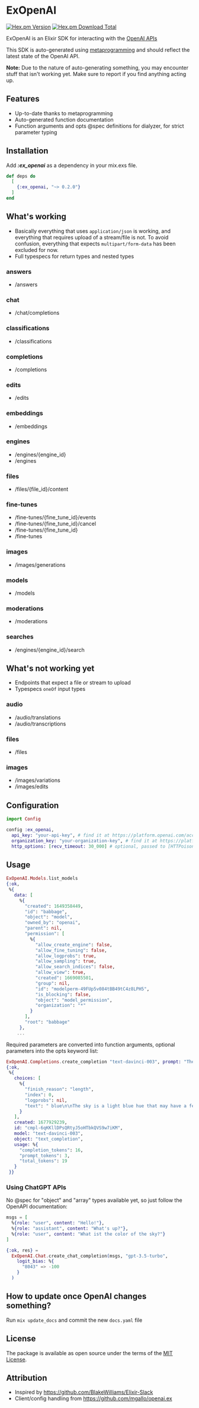 # ExOpenAI

[![Hex.pm Version](https://img.shields.io/hexpm/v/ex_openai)](https://hex.pm/packages/ex_openai)
[![Hex.pm Download Total](https://img.shields.io/hexpm/dt/ex_openai)](https://hex.pm/packages/ex_openai)

ExOpenAI is an Elixir SDK for interacting with the [OpenAI APIs](https://platform.openai.com/docs/api-reference/introduction)

This SDK is auto-generated using [metaprogramming](https://elixirschool.com/en/lessons/advanced/metaprogramming/) and should reflect the latest state of the OpenAI API.

**Note:** Due to the nature of auto-generating something, you may encounter stuff that isn't working yet. Make sure to report if you find anything acting up.

## Features

- Up-to-date thanks to metaprogramming
- Auto-generated function documentation
- Function arguments and opts @spec definitions for dialyzer, for strict parameter typing 

## Installation
Add ***:ex_openai*** as a dependency in your mix.exs file.

```elixir
def deps do
  [
    {:ex_openai, "~> 0.2.0"}
  ]
end
```

## What's working

- Basically everything that uses `application/json` is working, and everything that requires upload of a stream/file is not. To avoid confusion, everything that expects `multipart/form-data` has been excluded for now.
- Full typespecs for return types and nested types

### answers
- /answers
### chat
- /chat/completions
### classifications
- /classifications
### completions
- /completions
### edits
- /edits
### embeddings
- /embeddings
### engines
- /engines/{engine_id}
- /engines
### files
- /files/{file_id}/content
### fine-tunes
- /fine-tunes/{fine_tune_id}/events
- /fine-tunes/{fine_tune_id}/cancel
- /fine-tunes/{fine_tune_id}
- /fine-tunes
### images
- /images/generations
### models
- /models
### moderations
- /moderations
### searches
- /engines/{engine_id}/search

## What's not working yet

- Endpoints that expect a file or stream to upload
- Typespecs `oneOf` input types

### audio
- /audio/translations
- /audio/transcriptions
### files
- /files
### images
- /images/variations
- /images/edits

## Configuration

```elixir
import Config

config :ex_openai,
  api_key: "your-api-key", # find it at https://platform.openai.com/account/api-keys
  organization_key: "your-organization-key", # find it at https://platform.openai.com/account/api-keys
  http_options: [recv_timeout: 30_000] # optional, passed to [HTTPoison.Request](https://hexdocs.pm/httpoison/HTTPoison.Request.html) options

```

## Usage

```elixir
ExOpenAI.Models.list_models
{:ok,
 %{
   data: [
     %{
       "created": 1649358449,
       "id": "babbage",
       "object": "model",
       "owned_by": "openai",
       "parent": nil,
       "permission": [
         %{
           "allow_create_engine": false,
           "allow_fine_tuning": false,
           "allow_logprobs": true,
           "allow_sampling": true,
           "allow_search_indices": false,
           "allow_view": true,
           "created": 1669085501,
           "group": nil,
           "id": "modelperm-49FUp5v084tBB49tC4z8LPH5",
           "is_blocking": false,
           "object": "model_permission",
           "organization": "*"
         }
       ],
       "root": "babbage"
     },
	...
```

Required parameters are converted into function arguments, optional parameters into the opts keyword list:

```elixir
ExOpenAI.Completions.create_completion "text-davinci-003", prompt: "The sky is"
{:ok,
 %{
   choices: [
     %{
       "finish_reason": "length",
       "index": 0,
       "logprobs": nil,
       "text": " blue\n\nThe sky is a light blue hue that may have a few white"
     }
   ],
   created: 1677929239,
   id: "cmpl-6qKKllDPsQRtyJ5oHTbkQVS9w7iKM",
   model: "text-davinci-003",
   object: "text_completion",
   usage: %{
     "completion_tokens": 16,
     "prompt_tokens": 3,
     "total_tokens": 19
   }
 }}
```

### Using ChatGPT APIs

No @spec for "object" and "array" types available yet, so just follow the OpenAPI documentation:

```elixir
msgs = [
  %{role: "user", content: "Hello!"},
  %{role: "assistant", content: "What's up?"},
  %{role: "user", content: "What ist the color of the sky?"}
]

{:ok, res} =
  ExOpenAI.Chat.create_chat_completion(msgs, "gpt-3.5-turbo",
    logit_bias: %{
      "8043" => -100
    }
  )
```

## How to update once OpenAI changes something?

Run `mix update_docs` and commit the new `docs.yaml` file

## License
The package is available as open source under the terms of the [MIT License](https://opensource.org/licenses/MIT).

## Attribution

- Inspired by https://github.com/BlakeWilliams/Elixir-Slack 
- Client/config handling from https://github.com/mgallo/openai.ex



